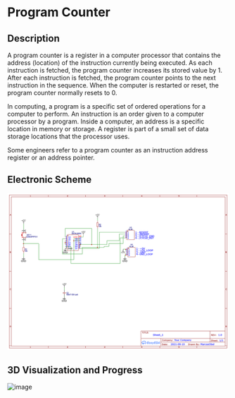 Program Counter
===============================

Description 
-------

A program counter is a register in a computer processor that contains the address (location) of the instruction currently being executed. As each instruction is fetched, the program counter increases its stored value by 1. After each instruction is fetched, the program counter points to the next instruction in the sequence. When the computer is restarted or reset, the program counter normally resets to 0.

In computing, a program is a specific set of ordered operations for a computer to perform. An instruction is an order given to a computer processor by a program. Inside a computer, an address is a specific location in memory or storage. A register is part of a small set of data storage locations that the processor uses.

Some engineers refer to a program counter as an instruction address register or an address pointer.

Electronic Scheme
-------

![image](https://raw.githubusercontent.com/aragonxpd154/8-bit-computer/main/RESERT%20CIRCUIT/1.0V/Schematic_Resert%20Circuit%20-%201.0_2021-10-20.png)


3D Visualization and Progress
-------

![image](https://i.imgur.com/Uu3ErvE.png)